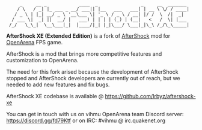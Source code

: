 ```
     _     __ _            ____  _                _     __  _______ 
    / \   / _| |_ ___ _ __/ ___|| |__   ___   ___| | __ \ \/ / ____|
   / _ \ | |_| __/ _ \ '__\___ \| '_ \ / _ \ / __| |/ /  \  /|  _|  
  / ___ \|  _| ||  __/ |   ___) | | | | (_) | (__|   <   /  \| |___ 
 /_/   \_\_|  \__\___|_|  |____/|_| |_|\___/ \___|_|\_\ /_/\_\_____|
```                                                                 

**AfterShock XE (Extended Edition)** is a fork of
[AfterShock](https://code.google.com/archive/p/oaunofficial/) mod for
[OpenArena](http://openarena.ws/) FPS game.

AfterShock is a mod that brings more competitive features and
customization to OpenArena.

The need for this fork arised because the development of AfterShock
stopped and AfterShock developers are currently out of reach, but we
needed to add new features and fix bugs.

AfterShock XE codebase is available @
https://github.com/Irbyz/aftershock-xe

You can get in touch with us on vihmu OpenArena team Discord server:
https://discord.gg/fd79Ktf or on IRC: #vihmu @ irc.quakenet.org
